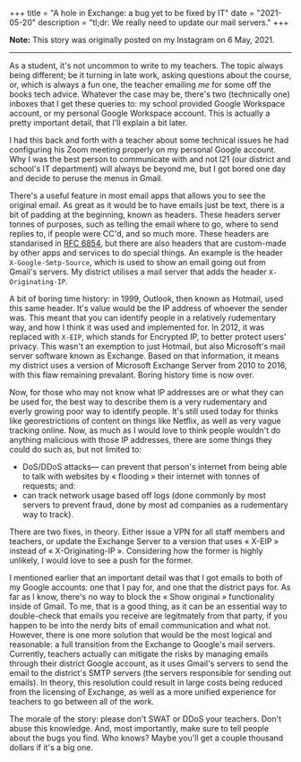 +++
title = "A hole in Exchange: a bug yet to be fixed by IT"
date = "2021-05-20"
description = "tl;dr: We really need to update our mail servers."
+++

**Note:** This story was originally posted on my Instagram on 6 May, 2021.

---

As a student, it's not uncommon to write to my teachers. The topic always being different; be it turning in late work, asking questions about the course, or, which is always a fun one, the teacher emailing *me* for some off the books tech advice. Whatever the case may be, there's two (technically one) inboxes that I get these queries to: my school provided Google Workspace account, or my personal Google Workspace account. This is actually a pretty important detail, that I'll explain a bit later.

I had this back and forth with a teacher about some technical issues he had configuring his Zoom meeting properly on my personal Google account. Why I was the best person to communicate with and not I21 (our district and school's IT department) will always be beyond me, but I got bored one day and decide to peruse the menus in Gmail. 

There's a useful feature in most email apps that allows you to see the original email. As great as it would be to have emails just be text, there is a bit of padding at the beginning, known as headers. These headers server tonnes of purposes, such as telling the email where to go, where to send replies to, if people were CC'd, and so much more. These headers are standarised in [RFC 6854](https://datatracker.ietf.org/doc/html/rfc6854), but there are also headers that are custom-made by other apps and services to do special things. An example is the header `X-Google-Smtp-Source`, which is used to show an email going out from Gmail's servers. My district utilises a mail server that adds the header `X-Originating-IP`.

A bit of boring time history: in 1999, Outlook, then known as Hotmail, used this same header. It's value would be the IP address of whoever the sender was. This meant that you can identify people in a relatively rudementary way, and how I think it was used and implemented for. In 2012, it was replaced with `X-EIP`, which stands for Encrypted IP, to better protect users' privacy. This wasn't an exemption to just Hotmail, but also Microsoft's mail server software known as Exchange. Based on that information, it means my district uses a version of Microsoft Exchange Server from 2010 to 2016, with this flaw remaining prevalant. Boring history time is now over.

Now, for those who may not know what IP addresses are or what they can be used for, the best way to describe them is a very rudementary and everly growing poor way to identify people. It's still used today for thinks like georestrictions of content on things like Netflix, as well as very vague tracking online. Now, as much as I would love to think people wouldn't do anything malicious with those IP addresses, there are some things they could do such as, but not limited to:
- DoS/DDoS attacks&mdash; can prevent that person's internet from being able to talk with websites by « flooding » their internet with tonnes of requests; and:
- can track network usage based off logs (done commonly by most servers to prevent fraud, done by most ad companies as a rudementary way to track).

There are two fixes, in theory. Either issue a VPN for all staff members and teachers, or update the Exchange Server to a version that uses « X-EIP » instead of « X-Originating-IP ». Considering how the former is highly unlikely, I would love to see a push for the former.

I mentioned earlier that an important detail was that I got emails to both of my Google accounts: one that I pay for, and one that the district pays for. As far as I know, there's no way to block the « Show original » functionality inside of Gmail. To me, that is a good thing, as it can be an essential way to double-check that emails you receive are legitmately from that party, if you happen to be into the nerdy bits of email communication and what not. However, there is one more solution that would be the most logical and reasonable: a full transition from the Exchange to Google's mail servers. Currently, teachers actually can mitigate the risks by managing emails through their district Google account, as it uses Gmail's servers to send the email to the district's SMTP servers (the servers responsible for sending out emails). In theory, this resolution could result in large costs being reduced from the licensing of Exchange, as well as a more unified experience for teachers to go between all of the work.

The morale of the story: please don't SWAT or DDoS your teachers. Don't abuse this knowledge. And, most importantly, make sure to tell people about the bugs you find. Who knows? Maybe you'll get a couple thousand dollars if it's a big one.
